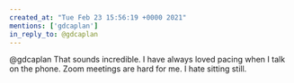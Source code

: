 ```yaml
---
created_at: "Tue Feb 23 15:56:19 +0000 2021"
mentions: ['gdcaplan']
in_reply_to: @gdcaplan
---
```


@gdcaplan That sounds incredible. I have always loved pacing when I talk on the phone. Zoom meetings are hard for me. I hate sitting still.